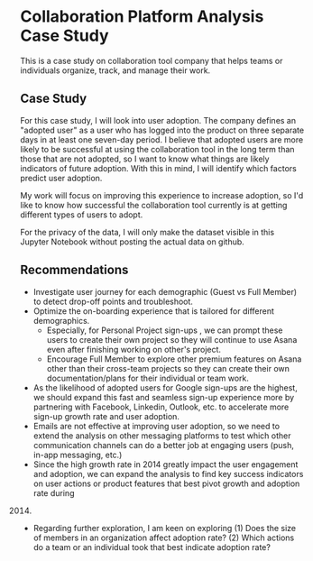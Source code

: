 # Collaboration Platform Analysis Case Study

This is a case study on collaboration tool company that helps teams or individuals organize, track, and manage their work.

## Case Study

For this case study, I will look into user adoption. The company defines an "adopted user" as a user who has logged into the product on three separate days in at least one seven-day period. I believe that adopted users are more likely to be successful at using the collaboration tool in the long term than those that are not adopted, so I want to know what things are likely indicators of future adoption. With this in mind, I will identify which factors predict user adoption.

My work will focus on improving this experience to increase adoption, so I'd like to know how successful the collaboration tool currently is at getting different types of users to adopt.

For the privacy of the data, I will only make the dataset visible in this Jupyter Notebook without posting the actual data on github.

## Recommendations

- Investigate user journey for each demographic (Guest vs Full Member) to detect drop-off points and troubleshoot.
- Optimize the on-boarding experience that is tailored for different demographics.
  - Especially, for Personal Project sign-ups , we can prompt these users to create their own project so they will
continue to use Asana even after finishing working on other's project.
  - Encourage Full Member to explore other premium features on Asana other than their cross-team projects so they
can create their own documentation/plans for their individual or team work.
- As the likelihood of adopted users for Google sign-ups are the highest, we should expand this fast and seamless
sign-up experience more by partnering with Facebook, Linkedin, Outlook, etc. to accelerate more sign-up growth rate
and user adoption.
- Emails are not effective at improving user adoption, so we need to extend the analysis on other messaging platforms
to test which other communication channels can do a better job at engaging users (push, in-app messaging, etc.)
- Since the high growth rate in 2014 greatly impact the user engagement and adoption, we can expand the analysis to
find key success indicators on user actions or product features that best pivot growth and adoption rate during
2014.
- Regarding further exploration, I am keen on exploring (1) Does the size of members in an organization affect adoption
rate? (2) Which actions do a team or an individual took that best indicate adoption rate?
